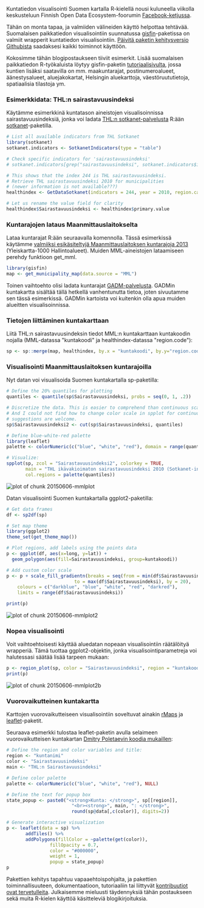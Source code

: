 

Kuntatiedon visualisointi Suomen kartalla R-kielellä nousi kuluneella viikolla keskusteluun Finnish Open Data Ecosystem-foorumin [Facebook-ketjussa](https://www.facebook.com/groups/fi.okfn/permalink/10153486329250628/).

Tähän on monta tapaa, ja valmiiden välineiden käyttö helpottaa tehtävää. Suomalaisen paikkatiedon visualisointiin suunnatussa [gisfin](https://github.com/rOpenGov/gisfin)-paketissa on valmiit wrapperit kuntatiedon visualisointiin. [Päivitä paketin kehitysversio Githubista](https://github.com/rOpenGov/gisfin/blob/master/vignettes/gisfin_tutorial.md) saadaksesi kaikki toiminnot käyttöön.

Kokosimme tähän blogipostaukseen tiiviit esimerkit. Lisää suomalaisen paikkatiedon R-työkaluista löytyy gisfin-paketin [tutoriaalisivulta](https://github.com/rOpenGov/gisfin/blob/master/vignettes/gisfin_tutorial.md), jossa kuntien lisäksi saatavilla on mm. maakuntarajat, postinumeroalueet, äänestysalueet, aluejakokartat, Helsingin aluekarttoja, väestöruututietoja, spatiaalisia tilastoja ym. 




### Esimerkkidata: THL:n sairastavuusindeksi

Käytämme esimerkkinä kuntatason aineistojen visualisoinnissa
sairastavuusindeksiä, jonka voi ladata [THL:n
sotkanet-palvelusta](http://www.sotkanet.fi/sotkanet/fi/index) R:ään
[sotkanet](https://github.com/rOpenGov/sotkanet)-paketilla.


```r
# List all available indicators from THL Sotkanet
library(sotkanet) 
sotkanet.indicators <- SotkanetIndicators(type = "table")

# Check specific indicators for 'sairastavuusindeksi'
# sotkanet.indicators[grep("sairastavuusindeksi", sotkanet.indicators$indicator.title.fi),]

# This shows that the index 244 is THL sairastavuusindeksi.
# Retrieve THL sairastavuusindeksi 2010 for municipalities
# (newer information is not available???)
healthindex <- GetDataSotkanet(indicators = 244, year = 2010, region.category = "KUNTA")

# Let us rename the value field for clarity
healthindex$Sairastavuusindeksi <- healthindex$primary.value
```


### Kuntarajojen lataus Maanmittauslaitokselta

Lataa kuntarajat R:ään seuraavalla komennolla. Tässä esimerkissä käytämme [valmiiksi esikäsiteltyjä Maanmittauslaitoksen kuntarajoja 2013](https://github.com/avoindata/mml) (Yleiskartta-1000 Hallintoalueet). Muiden MML-aineistojen lataamiseen perehdy funktioon get_mml.


```r
library(gisfin)
map <- get_municipality_map(data.source = "MML")
```

Toinen vaihtoehto olisi ladata kuntarajat [GADM-palvelusta](http://gadm.org/country). GADMin kuntakartta sisältää tällä hetkellä vanhentunutta tietoa, joten sivuutamme sen tässä esimerkissä. GADMin kartoista voi kuitenkin olla apua muiden alueitten visualisoinnissa.


### Tietojen liittäminen kuntakarttaan


Liitä THL:n sairastavuusindeksin tiedot MML:n kuntakarttaan
kuntakoodin nojalla (MML-datassa "kuntakoodi" ja healthindex-datassa
"region.code"):


```r
sp <- sp::merge(map, healthindex, by.x = "kuntakoodi", by.y="region.code")
```


### Visualisointi Maanmittauslaitoksen kuntarajoilla

Nyt datan voi visualisoida Suomen kuntakartalla sp-paketilla:


```r
# Define the 20% quantiles for plotting
quantiles <- quantile(sp$Sairastavuusindeksi, probs = seq(0, 1, .2))

# Discretize the data. This is easier to comprehend than continuous scale.
# And I could not find how to change color scale in spplot for continuous scale -
# suggestions are welcome.
sp$Sairastavuusindeksi2 <- cut(sp$Sairastavuusindeksi, quantiles)

# Define blue-white-red palette 
library(leaflet)
palette <- colorNumeric(c("blue", "white", "red"), domain = range(quantiles), na.color = "black")

# Visualize:
spplot(sp, zcol = "Sairastavuusindeksi2", colorkey = TRUE,
	   main = "THL ikävakioimaton sairastavuusindeksi 2010 (Sotkanet-indeksi 244)",
	   col.regions = palette(quantiles))
```

![plot of chunk 20150606-mmlplot](figure/20150606-mmlplot-1.png) 


Datan visualisointi Suomen kuntakartalla ggplot2-paketilla:


```r
# Get data frames
df <- sp2df(sp)

# Set map theme
library(ggplot2)
theme_set(get_theme_map())

# Plot regions, add labels using the points data
p <- ggplot(df, aes(x=long, y=lat)) + 
  geom_polygon(aes(fill=Sairastavuusindeksi, group=kuntakoodi)) 

# Add custom color scale
p <- p + scale_fill_gradientn(breaks = seq(from = min(df$Sairastavuusindeksi),
       	 			     to = max(df$Sairastavuusindeksi), by = 20),
	colours = c("darkblue", "blue", "white", "red", "darkred"),
	limits = range(df$Sairastavuusindeksi))

print(p)
```

![plot of chunk 20150606-mmlplot2](figure/20150606-mmlplot2-1.png) 


### Nopea visualisointi

Voit vaihtoehtoisesti käyttää aluedatan nopeaan visualisointiin räätälöityä wrapperiä. Tämä tuottaa ggplot2-objektin, jonka visualisointiparametreja voi halutessasi säätää lisää tarpeen mukaan:


```r
p <- region_plot(sp, color = "Sairastavuusindeksi", region = "kuntakoodi")
print(p)
```

![plot of chunk 20150606-mmlplot2b](figure/20150606-mmlplot2b-1.png) 

### Vuorovaikutteinen kuntakartta

Karttojen vuorovaikutteiseen visualisointiin soveltuvat ainakin [rMaps](http://rmaps.github.io/) ja [leaflet](https://rstudio.github.io/leaflet/)-paketit.

Seuraava esimerkki tulostaa leaflet-paketin avulla selaimeen vuorovaikutteisen kuntakartan [Dmitry Poletaevin koodia mukaillen](https://github.com/finKeva/DataKuntakartalle/blob/master/dataKuntakartalle.r):


```r
# Define the region and color variables and title:
region <- "kuntanimi"
color <- "Sairastavuusindeksi"
main <- "THL:n Sairastavuusindeksi"

# Define color palette
palette <- colorNumeric(c("blue", "white", "red"), NULL)

# Define the text for popup box
state_popup <- paste0("<strong>Kunta: </strong>", sp[[region]], 
                        "<br><strong>", main, ": </strong>", 
                        round(sp@data[,c(color)], digits=2))

# Generate interactive visualization
p <- leaflet(data = sp) %>%
       addTiles() %>% 
       addPolygons(fillColor = ~palette(get(color)), 
                fillOpacity = 0.7, 
                color = "#000000", 
                weight = 1,
                popup = state_popup)
p
```


Pakettien kehitys tapahtuu vapaaehtoispohjalta, ja pakettien toiminnallisuuteen, dokumentaatioon, tutoriaaliin tai liittyvät [kontribuutiot ovat tervetulleita](https://github.com/rOpenGov/gisfin). Julkaisemme mieluusti täydennyksiä tähän postaukseen sekä muita R-kielen käyttöä käsitteleviä blogikirjoituksia.

